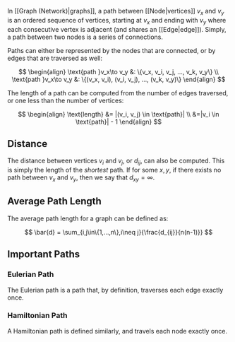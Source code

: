 In [[Graph (Network)|graphs]], a path between [[Node|vertices]] $v_x$ and $v_y$ is an ordered sequence of vertices, starting at $v_x$ and ending with $v_y$ where each consecutive vertex is adjacent (and shares an [[Edge|edge]]). Simply, a path between two nodes is a series of connections.

Paths can either be represented by the nodes that are connected, or by edges that are traversed as well:

$$
\begin{align}
\text{path }v_x\to v_y &: \{v_x, v_i, v_j, ..., v_k, v_y\} \\
\text{path }v_x\to v_y &: \{(v_x, v_i), (v_i, v_j), ..., (v_k, v_y)\}
\end{align}
$$

The length of a path can be computed from the number of edges traversed, or one less than the number of vertices:

$$
\begin{align}
\text{length} &= |(v_i, v_j) \in \text{path}| \\
&=|v_i \in \text{path}| - 1
\end{align}
$$

## Distance

The distance between vertices $v_i$ and $v_j$, or $d_{ij}$, can also be computed. This is simply the length of the *shortest* path. If for some $x,y$, if there exists no path between $v_x$ and $v_y$, then we say that $d_{xy}=\infty$.

## Average Path Length

The average path length for a graph can be defined as:

$$
\bar{d} = \sum_{i,j\in\{1,...,n\},i\neq j}{\frac{d_{ij}}{n(n-1)}}
$$

## Important Paths

### Eulerian Path

The Eulerian path is a path that, by definition, traverses each edge exactly once.

### Hamiltonian Path

A Hamiltonian path is defined similarly, and travels each node exactly once.